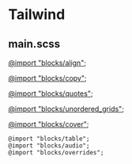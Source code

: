 # Tailwind 

## main.scss

[@import "blocks/align"](ALIGN.md);

[@import "blocks/copy"](COPY.md);

[@import "blocks/quotes"](QUOTES.md);

[@import "blocks/unordered_grids"](UNORDERED_GRIDS.md);

[@import "blocks/cover"](COVER.md);


`````
@import "blocks/table";
@import "blocks/audio";
@import "blocks/overrides";
`````
